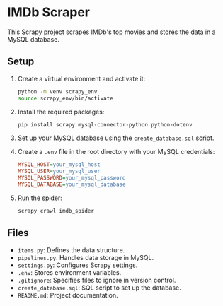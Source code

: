 # IMDb Scraper

This Scrapy project scrapes IMDb's top movies and stores the data in a MySQL database.

## Setup

1. Create a virtual environment and activate it:
    ```sh
    python -m venv scrapy_env
    source scrapy_env/bin/activate
    ```

2. Install the required packages:
    ```sh
    pip install scrapy mysql-connector-python python-dotenv
    ```

3. Set up your MySQL database using the `create_database.sql` script.

4. Create a `.env` file in the root directory with your MySQL credentials:
    ```ini
    MYSQL_HOST=your_mysql_host
    MYSQL_USER=your_mysql_user
    MYSQL_PASSWORD=your_mysql_password
    MYSQL_DATABASE=your_mysql_database
    ```

5. Run the spider:
    ```sh
    scrapy crawl imdb_spider
    ```

## Files

- `items.py`: Defines the data structure.
- `pipelines.py`: Handles data storage in MySQL.
- `settings.py`: Configures Scrapy settings.
- `.env`: Stores environment variables.
- `.gitignore`: Specifies files to ignore in version control.
- `create_database.sql`: SQL script to set up the database.
- `README.md`: Project documentation.
